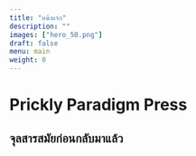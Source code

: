 ```yaml
---
title: "หน้าแรก"
description: ""
images: ["hero_50.png"]
draft: false
menu: main
weight: 0
---
```


# Prickly Paradigm Press
## จุลสารสมัยก่อนกลับมาแล้ว
